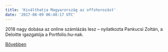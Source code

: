 ```yaml
---
title: 'Kiválthatja Magyarország az offshorozást'
date: '2017-08-09 06:40:17 UTC'
---
```


2018 nagy dobása az online számlázás lesz – nyilatkozta Pankucsi Zoltán, a Deloitte igazgatója a Portfolio.hu-nak.


[Bővebben](http://ift.tt/2uo5Mzz)
